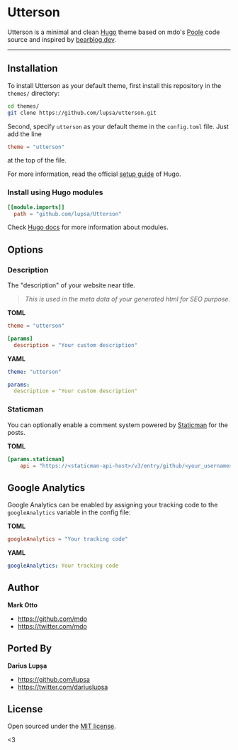# Utterson

Utterson is a minimal and clean [Hugo](https://gohugo.io) theme based on mdo's [Poole](https://demo.getpoole.com) code source and inspired by [bearblog.dev](https://bearblog.dev).

___

## Installation
To install Utterson as your default theme, first install this repository in the `themes/` directory:

```bash
cd themes/
git clone https://github.com/lupsa/utterson.git
```

Second, specify `utterson` as your default theme in the `config.toml` file. Just add the line

```toml
theme = "utterson"
```

at the top of the file.

For more information, read the official [setup guide](https://gohugo.io/getting-started/installing) of Hugo.

### Install using Hugo modules

```toml
[[module.imports]]
  path = "github.com/lupsa/Utterson"
```

Check [Hugo docs](https://gohugo.io/hugo-modules/) for more information about modules.


## Options

### Description
The "description" of your website near title.

> _This is used in the meta data of your generated html for SEO purpose._

**TOML**
```toml
theme = "utterson"

[params]
  description = "Your custom description"
```

**YAML**
```yaml
theme: "utterson"

params:
  description = "Your custom description"
```

### Staticman

You can optionally enable a comment system powered by [Staticman](https://staticman.net) for the posts.

**TOML**
```toml
[params.staticman]
    api = "https://<staticman-api-host>/v3/entry/github/<your_username>/<comments-repo>/master/comments"
```

## Google Analytics

Google Analytics can be enabled by assigning your tracking code to the `googleAnalytics` variable in the config file:

**TOML**
```toml
googleAnalytics = "Your tracking code"
```

**YAML**
```yaml
googleAnalytics: Your tracking code
```

## Author
**Mark Otto**
- <https://github.com/mdo>
- <https://twitter.com/mdo>

## Ported By
**Darius Lupșa**
- <https://github.com/lupsa>
- <https://twitter.com/dariuslupsa>

## License

Open sourced under the [MIT license](LICENSE.md).

<3
